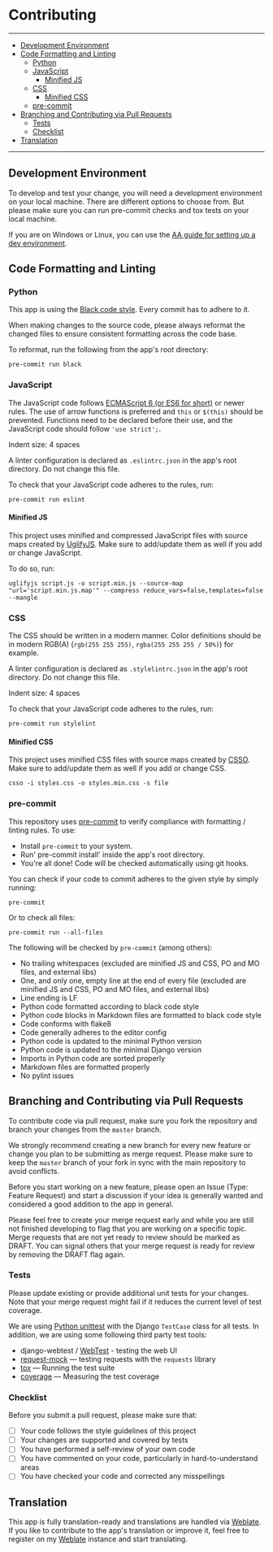 # Contributing<a name="contributing"></a>

______________________________________________________________________

<!-- mdformat-toc start --slug=github --maxlevel=6 --minlevel=2 -->

- [Development Environment](#development-environment)
- [Code Formatting and Linting](#code-formatting-and-linting)
  - [Python](#python)
  - [JavaScript](#javascript)
    - [Minified JS](#minified-js)
  - [CSS](#css)
    - [Minified CSS](#minified-css)
  - [pre-commit](#pre-commit)
- [Branching and Contributing via Pull Requests](#branching-and-contributing-via-pull-requests)
  - [Tests](#tests)
  - [Checklist](#checklist)
- [Translation](#translation)

<!-- mdformat-toc end -->

______________________________________________________________________

## Development Environment<a name="development-environment"></a>

To develop and test your change, you will need a development environment on your
local machine. There are different options to choose from. But please make sure
you can run pre-commit checks and tox tests on your local machine.

If you are on Windows or Linux, you can use the [AA guide for setting up a dev
environment][aa guide for setting up a dev environment].

## Code Formatting and Linting<a name="code-formatting-and-linting"></a>

### Python<a name="python"></a>

This app is using the [Black code style]. Every commit has to adhere to it.

When making changes to the source code, please always reformat the changed files
to ensure consistent formatting across the code base.

To reformat, run the following from the app's root directory:

```shell
pre-commit run black
```

### JavaScript<a name="javascript"></a>

The JavaScript code follows [ECMAScript 6 (or ES6 for short)][ecmascript 6] or newer
rules. The use of arrow functions is preferred and `this` or `$(this)` should be
prevented. Functions need to be declared before their use, and the JavaScript code
should follow `'use strict';`.

Indent size: 4 spaces

A linter configuration is declared as `.eslintrc.json` in the app's root directory.
Do not change this file.

To check that your JavaScript code adheres to the rules, run:

```shell
pre-commit run eslint
```

#### Minified JS<a name="minified-js"></a>

This project uses minified and compressed JavaScript files with source maps created by
[UglifyJS]. Make sure to add/update them as well if you add or change JavaScript.

To do so, run:

```shell
uglifyjs script.js -o script.min.js --source-map "url='script.min.js.map'" --compress reduce_vars=false,templates=false --mangle
```

### CSS<a name="css"></a>

The CSS should be written in a modern manner. Color definitions should be in
modern RGB(A) (`rgb(255 255 255)`, `rgba(255 255 255 / 50%)`) for example.

A linter configuration is declared as `.stylelintrc.json` in the app's root
directory. Do not change this file.

Indent size: 4 spaces

To check that your JavaScript code adheres to the rules, run:

```shell
pre-commit run stylelint
```

#### Minified CSS<a name="minified-css"></a>

This project uses minified CSS files with source maps created by [CSSO]. Make sure
to add/update them as well if you add or change CSS.

```shell
csso -i styles.css -o styles.min.css -s file
```

### pre-commit<a name="pre-commit"></a>

This repository uses [pre-commit] to verify compliance with formatting / linting rules.
To use:

- Install `pre-commit` to your system.
- Run' pre-commit install' inside the app's root directory.
- You're all done! Code will be checked automatically using git hooks.

You can check if your code to commit adheres to the given style by simply running:

```shell script
pre-commit
```

Or to check all files:

```shell script
pre-commit run --all-files
```

The following will be checked by `pre-commit` (among others):

- No trailing whitespaces (excluded are minified JS and CSS, PO and MO files, and
  external libs)
- One, and only one, empty line at the end of every file (excluded are minified JS
  and CSS, PO and MO files, and external libs)
- Line ending is LF
- Python code formatted according to black code style
- Python code blocks in Markdown files are formatted to black code style
- Code conforms with flake8
- Code generally adheres to the editor config
- Python code is updated to the minimal Python version
- Python code is updated to the minimal Django version
- Imports in Python code are sorted properly
- Markdown files are formatted properly
- No pylint issues

## Branching and Contributing via Pull Requests<a name="branching-and-contributing-via-pull-requests"></a>

To contribute code via pull request, make sure you fork the repository and branch your
changes from the `master` branch.

We strongly recommend creating a new branch for every new feature or change you
plan to be submitting as merge request. Please make sure to keep the `master` branch of
your fork in sync with the main repository to avoid conflicts.

Before you start working on a new feature, please open an Issue (Type: Feature
Request) and start a discussion if your idea is generally wanted and considered a
good addition to the app in general.

Please feel free to create your merge request early and while you are still not
finished developing to flag that you are working on a specific topic. Merge requests
that are not yet ready to review should be marked as DRAFT. You can signal others
that your merge request is ready for review by removing the DRAFT flag again.

### Tests<a name="tests"></a>

Please update existing or provide additional unit tests for your changes. Note that
your merge request might fail if it reduces the current level of test coverage.

We are using [Python unittest] with the Django `TestCase` class for all tests. In
addition, we are using some following third party test tools:

- django-webtest / [WebTest] - testing the web UI
- [request-mock] — testing requests with the `requests` library
- [tox] — Running the test suite
- [coverage] — Measuring the test coverage

### Checklist<a name="checklist"></a>

Before you submit a pull request, please make sure that:

- [ ] Your code follows the style guidelines of this project
- [ ] Your changes are supported and covered by tests
- [ ] You have performed a self-review of your own code
- [ ] You have commented on your code, particularly in hard-to-understand areas
- [ ] You have checked your code and corrected any misspellings

## Translation<a name="translation"></a>

This app is fully translation-ready and translations are handled via [Weblate]. If
you like to contribute to the app's translation or improve it, feel free to
register on my [Weblate] instance and start translating.

<!-- Links -->

[aa guide for setting up a dev environment]: https://allianceauth.readthedocs.io/en/latest/development/dev_setup/aa-dev-setup-wsl-vsc-v2.html "AA Guide for Setting up a Dev Environment"
[black code style]: https://black.readthedocs.io/en/latest/l "Black Code Style"
[coverage]: https://coverage.readthedocs.io/en/latest/ "coverage"
[csso]: https://github.com/css/csso "CSSO (CSS Optimizer)"
[ecmascript 6]: https://www.w3schools.com/js/js_es6.asp "JavaScript ECMAScript 6"
[pre-commit]: https://github.com/pre-commit/pre-commit "pre-commit"
[python unittest]: https://docs.python.org/3/library/unittest.html "Python Unittests"
[request-mock]: https://requests-mock.readthedocs.io/en/latest/ "request-mock"
[tox]: https://tox.wiki/en/latest/ "tox"
[uglifyjs]: https://github.com/mishoo/UglifyJS "UglifyJS"
[weblate]: https://weblate.ppfeufer.de/ "Weblate"
[webtest]: https://docs.pylonsproject.org/projects/webtest/en/latest/ "Webtest"
